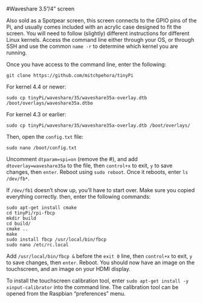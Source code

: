 #Waveshare 3.5”/4” screen

Also sold as a Spotpear screen, this screen connects to the GPIO pins of the Pi, and usually comes included with an acrylic case designed to fit the screen. You will need to follow (slightly) different instructions for different Linux kernels. Access the command line either through your OS, or through SSH and use the common `name -r` to determine which kernel you are running.

Once you have access to the command line, enter the following:
```
git clone https://github.com/mitchpehora/tinyPi
 ```

For kernel 4.4 or newer:
```
sudo cp tinyPi/waveshare/35/waveshare35a-overlay.dtb /boot/overlays/waveshare35a.dtbo
```

For kernel 4.3 or earlier:
```
sudo cp tinyPi/waveshare/35/waveshare35a-overlay.dtb /boot/overlays/
```
Then, open the `config.txt` file:
```
sudo nano /boot/config.txt
```
Uncomment `dtparam=spi=on` (remove the #), and add `dtoverlay=waveshare35a` to the file, then `control+x` to exit, `y` to save changes, then `enter`. Reboot using `sudo reboot`. Once it reboots, enter `ls /dev/fb*`.

If `/dev/fb1` doesn’t show up, you’ll have to start over. Make sure you copied everything correctly. then, enter the following commands:
```
sudo apt-get install cmake
cd tinyPi/rpi-fbcp
mkdir build
cd build/
cmake ..
make
sudo install fbcp /usr/local/bin/fbcp
sudo nano /etc/rc.local
```

Add `/usr/local/bin/fbcp &` before the `exit 0` line, then `control+x` to exit, `y` to save changes, then `enter`. Reboot. You should now have an image on the touchscreen, and an image on your HDMI display.

To install the touchscreen calibration tool, enter `sudo apt-get install -y xinput-calibrator` into the command line. The calibration tool can be opened from the Raspbian “preferences” menu.